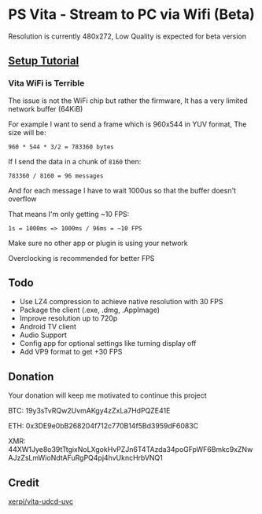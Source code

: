 # PS Vita - Stream to PC via Wifi (Beta)
Resolution is currently 480x272, Low Quality is expected for beta version

## [Setup Tutorial](https://www.youtube.com/watch?v=TF5XHjNtOG8)

### Vita WiFi is Terrible

The issue is not the WiFi chip but rather the firmware, It has a very limited network buffer (64KiB)

For example I want to send a frame which is 960x544 in YUV format, The size will be:

    960 * 544 * 3/2 = 783360 bytes

If I send the data in a chunk of `8160` then:
 
    783360 / 8160 = 96 messages

And for each message I have to wait 1000us so that the buffer doesn't overflow

That means I'm only getting ~10 FPS:

    1s = 1000ms => 1000ms / 96ms = ~10 FPS

Make sure no other app or plugin is using your network

Overclocking is recommended for better FPS

## Todo

- Use LZ4 compression to achieve native resolution with 30 FPS
- Package the client (.exe, .dmg, .AppImage)
- Improve resolution up to 720p
- Android TV client
- Audio Support
- Config app for optional settings like turning display off
- Add VP9 format to get +30 FPS

## Donation

Your donation will keep me motivated to continue this project

BTC: 19y3sTvRQw2UvmAKgy4zZxLa7HdPQZE41E

ETH: 0x3DE9e0bB268204f712c770B14f5Bd3959dF6083C

XMR: 44XW1Jye8o39tTtgixNoLXgokHvPZJn6T4TAzda34poGFpWF6Bmkc9xZNwAJzZsLmWioNdtAFuRgPQ4pj4hvUkncHrbVNQ1

## Credit

[xerpi/vita-udcd-uvc](https://github.com/xerpi/vita-udcd-uvc)